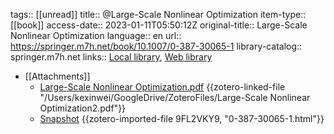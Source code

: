 tags:: [[unread]]
title:: @Large-Scale Nonlinear Optimization
item-type:: [[book]]
access-date:: 2023-01-11T05:50:12Z
original-title:: Large-Scale Nonlinear Optimization
language:: en
url:: https://springer.m7h.net/book/10.1007/0-387-30065-1
library-catalog:: springer.m7h.net
links:: [Local library](zotero://select/library/items/Z33KAGEP), [Web library](https://www.zotero.org/users/6786528/items/Z33KAGEP)

- [[Attachments]]
	- [Large-Scale Nonlinear Optimization.pdf](zotero://select/library/items/8NPRB734) {{zotero-linked-file "/Users/kexinwei/GoogleDrive/ZoteroFiles/Large-Scale Nonlinear Optimization2.pdf"}}
	- [Snapshot](https://springer.m7h.net/book/10.1007/0-387-30065-1) {{zotero-imported-file 9FL2VKY9, "0-387-30065-1.html"}}